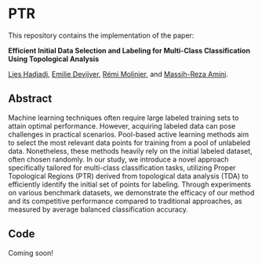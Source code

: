 # PTR

This repository contains the implementation of the paper:

**Efficient Initial Data Selection and Labeling for Multi-Class Classification Using Topological Analysis**

[Lies Hadjadj](https://orcid.org/0000-0002-7926-656X), [Emilie Devijver](http://ama.liglab.fr/~devijvee/), [Rémi Molinier](https://www-fourier.ujf-grenoble.fr/~molinier/), and [Massih-Reza Amini](http://ama.liglab.fr/~amini/).



## Abstract
Machine learning techniques often require large labeled training sets to attain optimal performance. However, acquiring labeled data can pose challenges in practical scenarios. Pool-based active learning methods aim to select the most relevant data points for training from a pool of unlabeled data. Nonetheless, these methods heavily rely on the initial labeled dataset, often chosen randomly. In our study, we introduce a novel approach specifically tailored for multi-class classification tasks, utilizing Proper Topological Regions (PTR) derived from topological data analysis (TDA) to efficiently identify the initial set of points for labeling. Through experiments on various benchmark datasets, we demonstrate the efficacy of our method and its competitive performance compared to traditional approaches, as measured by average balanced classification accuracy.



## Code
Coming soon!
